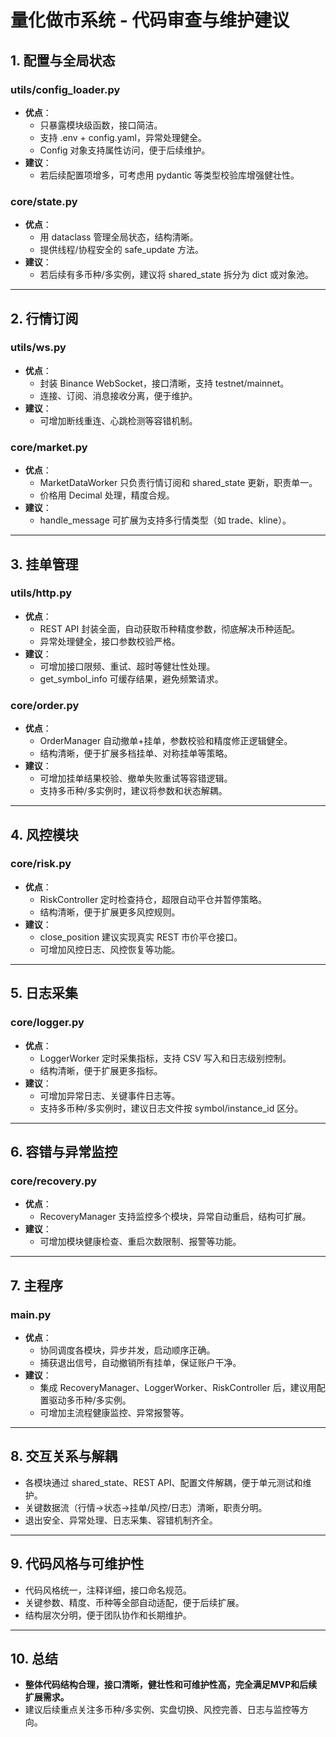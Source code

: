 # 量化做市系统 - 代码审查与维护建议

## 1. 配置与全局状态

### utils/config_loader.py
- **优点**：
  - 只暴露模块级函数，接口简洁。
  - 支持 .env + config.yaml，异常处理健全。
  - Config 对象支持属性访问，便于后续维护。
- **建议**：
  - 若后续配置项增多，可考虑用 pydantic 等类型校验库增强健壮性。

### core/state.py
- **优点**：
  - 用 dataclass 管理全局状态，结构清晰。
  - 提供线程/协程安全的 safe_update 方法。
- **建议**：
  - 若后续有多币种/多实例，建议将 shared_state 拆分为 dict 或对象池。

---

## 2. 行情订阅

### utils/ws.py
- **优点**：
  - 封装 Binance WebSocket，接口清晰，支持 testnet/mainnet。
  - 连接、订阅、消息接收分离，便于维护。
- **建议**：
  - 可增加断线重连、心跳检测等容错机制。

### core/market.py
- **优点**：
  - MarketDataWorker 只负责行情订阅和 shared_state 更新，职责单一。
  - 价格用 Decimal 处理，精度合规。
- **建议**：
  - handle_message 可扩展为支持多行情类型（如 trade、kline）。

---

## 3. 挂单管理

### utils/http.py
- **优点**：
  - REST API 封装全面，自动获取币种精度参数，彻底解决币种适配。
  - 异常处理健全，接口参数校验严格。
- **建议**：
  - 可增加接口限频、重试、超时等健壮性处理。
  - get_symbol_info 可缓存结果，避免频繁请求。

### core/order.py
- **优点**：
  - OrderManager 自动撤单+挂单，参数校验和精度修正逻辑健全。
  - 结构清晰，便于扩展多档挂单、对称挂单等策略。
- **建议**：
  - 可增加挂单结果校验、撤单失败重试等容错逻辑。
  - 支持多币种/多实例时，建议将参数和状态解耦。

---

## 4. 风控模块

### core/risk.py
- **优点**：
  - RiskController 定时检查持仓，超限自动平仓并暂停策略。
  - 结构清晰，便于扩展更多风控规则。
- **建议**：
  - close_position 建议实现真实 REST 市价平仓接口。
  - 可增加风控日志、风控恢复等功能。

---

## 5. 日志采集

### core/logger.py
- **优点**：
  - LoggerWorker 定时采集指标，支持 CSV 写入和日志级别控制。
  - 结构清晰，便于扩展更多指标。
- **建议**：
  - 可增加异常日志、关键事件日志等。
  - 支持多币种/多实例时，建议日志文件按 symbol/instance_id 区分。

---

## 6. 容错与异常监控

### core/recovery.py
- **优点**：
  - RecoveryManager 支持监控多个模块，异常自动重启，结构可扩展。
- **建议**：
  - 可增加模块健康检查、重启次数限制、报警等功能。

---

## 7. 主程序

### main.py
- **优点**：
  - 协同调度各模块，异步并发，启动顺序正确。
  - 捕获退出信号，自动撤销所有挂单，保证账户干净。
- **建议**：
  - 集成 RecoveryManager、LoggerWorker、RiskController 后，建议用配置驱动多币种/多实例。
  - 可增加主流程健康监控、异常报警等。

---

## 8. 交互关系与解耦
- 各模块通过 shared_state、REST API、配置文件解耦，便于单元测试和维护。
- 关键数据流（行情→状态→挂单/风控/日志）清晰，职责分明。
- 退出安全、异常处理、日志采集、容错机制齐全。

---

## 9. 代码风格与可维护性
- 代码风格统一，注释详细，接口命名规范。
- 关键参数、精度、币种等全部自动适配，便于后续扩展。
- 结构层次分明，便于团队协作和长期维护。

---

## 10. 总结
- **整体代码结构合理，接口清晰，健壮性和可维护性高，完全满足MVP和后续扩展需求。**
- 建议后续重点关注多币种/多实例、实盘切换、风控完善、日志与监控等方向。 
